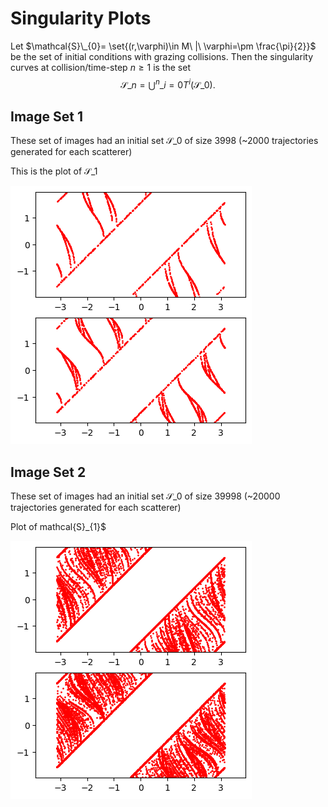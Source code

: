 # Singularity Plots

Let $\mathcal{S}\_{0}= \set{(r,\varphi)\in M\ |\ \varphi=\pm \frac{\pi}{2}}$ be the set of initial conditions with grazing collisions. Then the singularity curves at collision/time-step $n\geq 1$ is the set $$\mathcal{S}\_{n}=\bigcup^n\_{i=0} T^i(\mathcal{S}\_{0}).$$


## Image Set 1
These set of images had an initial set $\mathcal{S}\_{0}$ of size 3998 (~2000 trajectories generated for each scatterer)

This is the plot of $\mathcal{S}\_{1}$

![alt text](images/output4.png)

## Image Set 2
These set of images had an initial set $\mathcal{S}\_{0}$ of size 39998 (~20000 trajectories generated for each scatterer)

Plot of mathcal{S}\_{1}$

![alt text](images/output5.png)
